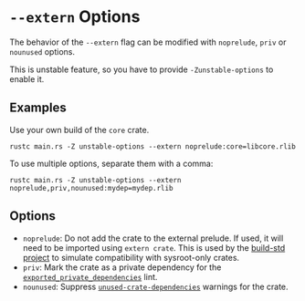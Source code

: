 # `--extern` Options

The behavior of the `--extern` flag can be modified with `noprelude`, `priv` or `nounused` options.

This is unstable feature, so you have to provide `-Zunstable-options` to enable it.

## Examples

Use your own build of the `core` crate.

`rustc main.rs -Z unstable-options --extern noprelude:core=libcore.rlib`

To use multiple options, separate them with a comma:

`rustc main.rs -Z unstable-options --extern noprelude,priv,nounused:mydep=mydep.rlib`

## Options

* `noprelude`: Do not add the crate to the external prelude. If used, it will need to be imported using `extern crate`.
  This is used by the [build-std project](https://github.com/rust-lang/wg-cargo-std-aware/) to simulate compatibility with sysroot-only crates.
* `priv`: Mark the crate as a private dependency for the [`exported_private_dependencies`](../../rustc/lints/listing/warn-by-default.html#exported-private-dependencies) lint.
* `nounused`: Suppress [`unused-crate-dependencies`](../../rustc/lints/listing/allowed-by-default.html#unused-crate-dependencies) warnings for the crate.
